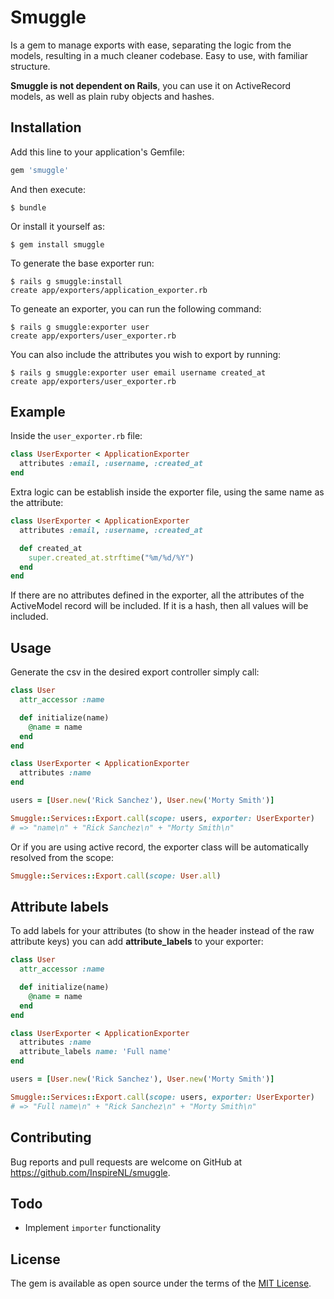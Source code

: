 # Smuggle

Is a gem to manage exports with ease, separating the logic from the models, resulting in a much cleaner codebase. Easy to use, with familiar structure.

**Smuggle is not dependent on Rails**, you can use it on ActiveRecord models, as well as plain ruby objects and hashes.

## Installation

Add this line to your application's Gemfile:

```ruby
gem 'smuggle'
```

And then execute:

```
$ bundle
```

Or install it yourself as:

```
$ gem install smuggle
```

To generate the base exporter run:

```
$ rails g smuggle:install
create app/exporters/application_exporter.rb
```

To geneate an exporter, you can run the following command:

```
$ rails g smuggle:exporter user
create app/exporters/user_exporter.rb
```

You can also include the attributes you wish to export by running:

```
$ rails g smuggle:exporter user email username created_at
create app/exporters/user_exporter.rb
```

## Example

Inside the `user_exporter.rb` file:

```ruby
class UserExporter < ApplicationExporter
  attributes :email, :username, :created_at
end
```

Extra logic can be establish inside the exporter file, using the same name as the attribute:

```ruby
class UserExporter < ApplicationExporter
  attributes :email, :username, :created_at

  def created_at
    super.created_at.strftime("%m/%d/%Y")
  end
end
```

If there are no attributes defined in the exporter, all the attributes of the ActiveModel record will be included.
If it is a hash, then all values will be included.

## Usage

Generate the csv in the desired export controller simply call:

```ruby
class User
  attr_accessor :name

  def initialize(name)
    @name = name
  end
end

class UserExporter < ApplicationExporter
  attributes :name
end

users = [User.new('Rick Sanchez'), User.new('Morty Smith')]

Smuggle::Services::Export.call(scope: users, exporter: UserExporter)
# => "name\n" + "Rick Sanchez\n" + "Morty Smith\n"
```

Or if you are using active record, the exporter class will be automatically resolved from the scope:

```ruby
Smuggle::Services::Export.call(scope: User.all)
```

## Attribute labels

To add labels for your attributes (to show in the header instead of the raw attribute keys) you can add **attribute_labels** to your exporter:

``` ruby
class User
  attr_accessor :name

  def initialize(name)
    @name = name
  end
end

class UserExporter < ApplicationExporter
  attributes :name
  attribute_labels name: 'Full name'
end

users = [User.new('Rick Sanchez'), User.new('Morty Smith')]

Smuggle::Services::Export.call(scope: users, exporter: UserExporter)
# => "Full name\n" + "Rick Sanchez\n" + "Morty Smith\n"
```

## Contributing

Bug reports and pull requests are welcome on GitHub at https://github.com/InspireNL/smuggle.

## Todo

- Implement `importer` functionality

## License

The gem is available as open source under the terms of the [MIT License](http://opensource.org/licenses/MIT).
